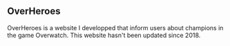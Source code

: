 ## OverHeroes

OverHeroes is a website I developped that inform users about champions in the game Overwatch. This website hasn't been updated since 2018. 
